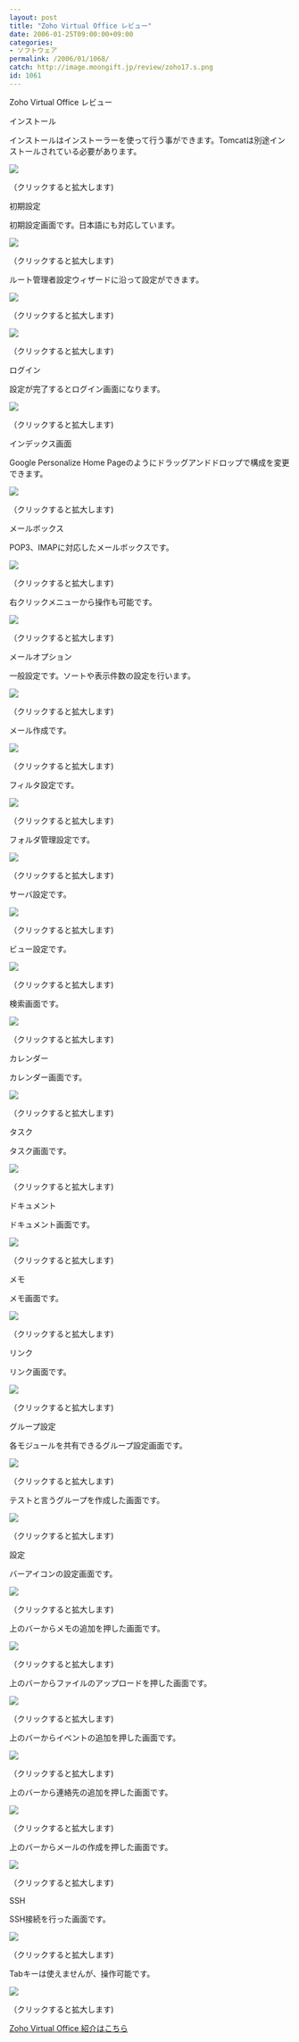```yaml
---
layout: post
title: "Zoho Virtual Office レビュー"
date: 2006-01-25T09:00:00+09:00
categories:
- ソフトウェア
permalink: /2006/01/1068/
catch: http://image.moongift.jp/review/zoho17.s.png
id: 1061
---
```

Zoho Virtual Office レビュー  
<!--more-->

インストール

  

インストールはインストーラーを使って行う事ができます。Tomcatは別途インストールされている必要があります。

  

[![](http://image.moongift.jp/review/zoho1.s.png)](http://image.moongift.jp/review/zoho1.png)  
  
（クリックすると拡大します)

  

初期設定

  

初期設定画面です。日本語にも対応しています。

  

[![](http://image.moongift.jp/review/zoho3.s.png)](http://image.moongift.jp/review/zoho3.png)  
  
（クリックすると拡大します)

  

ルート管理者設定ウィザードに沿って設定ができます。

  

[![](http://image.moongift.jp/review/zoho4.s.png)](http://image.moongift.jp/review/zoho4.png)  
  
（クリックすると拡大します)

  

[![](http://image.moongift.jp/review/zoho5.s.png)](http://image.moongift.jp/review/zoho5.png)  
  
（クリックすると拡大します)

  

ログイン

  

設定が完了するとログイン画面になります。

  

[![](http://image.moongift.jp/review/zoho6.s.png)](http://image.moongift.jp/review/zoho6.png)  
  
（クリックすると拡大します)

  

インデックス画面

  

Google Personalize Home Pageのようにドラッグアンドドロップで構成を変更できます。

  

[![](http://image.moongift.jp/review/zoho7.s.png)](http://image.moongift.jp/review/zoho7.png)  
  
（クリックすると拡大します)

  

メールボックス

  

POP3、IMAPに対応したメールボックスです。

  

[![](http://image.moongift.jp/review/zoho8.s.png)](http://image.moongift.jp/review/zoho8.png)  
  
（クリックすると拡大します)

  

右クリックメニューから操作も可能です。

  

[![](http://image.moongift.jp/review/zoho9.s.png)](http://image.moongift.jp/review/zoho9.png)  
  
（クリックすると拡大します)

  

メールオプション

  

一般設定です。ソートや表示件数の設定を行います。

  

[![](http://image.moongift.jp/review/zoho10.s.png)](http://image.moongift.jp/review/zoho10.png)  
  
（クリックすると拡大します)

  

メール作成です。

  

[![](http://image.moongift.jp/review/zoho11.s.png)](http://image.moongift.jp/review/zoho11.png)  
  
（クリックすると拡大します)

  

フィルタ設定です。

  

[![](http://image.moongift.jp/review/zoho12.s.png)](http://image.moongift.jp/review/zoho12.png)  
  
（クリックすると拡大します)

  

フォルダ管理設定です。

  

[![](http://image.moongift.jp/review/zoho13.s.png)](http://image.moongift.jp/review/zoho13.png)  
  
（クリックすると拡大します)

  

サーバ設定です。

  

[![](http://image.moongift.jp/review/zoho14.s.png)](http://image.moongift.jp/review/zoho14.png)  
  
（クリックすると拡大します)

  

ビュー設定です。

  

[![](http://image.moongift.jp/review/zoho15.s.png)](http://image.moongift.jp/review/zoho15.png)  
  
（クリックすると拡大します)

  

検索画面です。

  

[![](http://image.moongift.jp/review/zoho16.s.png)](http://image.moongift.jp/review/zoho16.png)  
  
（クリックすると拡大します)

  

カレンダー

  

カレンダー画面です。

  

[![](http://image.moongift.jp/review/zoho17.s.png)](http://image.moongift.jp/review/zoho17.png)  
  
（クリックすると拡大します)

  

タスク

  

タスク画面です。

  

[![](http://image.moongift.jp/review/zoho18.s.png)](http://image.moongift.jp/review/zoho18.png)  
  
（クリックすると拡大します)

  

ドキュメント

  

ドキュメント画面です。

  

[![](http://image.moongift.jp/review/zoho19.s.png)](http://image.moongift.jp/review/zoho19.png)  
  
（クリックすると拡大します)

  

メモ

  

メモ画面です。

  

[![](http://image.moongift.jp/review/zoho20.s.png)](http://image.moongift.jp/review/zoho20.png)  
  
（クリックすると拡大します)

  

リンク

  

リンク画面です。

  

[![](http://image.moongift.jp/review/zoho21.s.png)](http://image.moongift.jp/review/zoho21.png)  
  
（クリックすると拡大します)

  

グループ設定

  

各モジュールを共有できるグループ設定画面です。

  

[![](http://image.moongift.jp/review/zoho22.s.png)](http://image.moongift.jp/review/zoho22.png)  
  
（クリックすると拡大します)

  

テストと言うグループを作成した画面です。

  

[![](http://image.moongift.jp/review/zoho23.s.png)](http://image.moongift.jp/review/zoho23.png)  
  
（クリックすると拡大します)

  

設定

  

バーアイコンの設定画面です。

  

[![](http://image.moongift.jp/review/zoho24.s.png)](http://image.moongift.jp/review/zoho24.png)  
  
（クリックすると拡大します)

  

上のバーからメモの追加を押した画面です。

  

[![](http://image.moongift.jp/review/zoho27.s.png)](http://image.moongift.jp/review/zoho27.png)  
  
（クリックすると拡大します)

  

上のバーからファイルのアップロードを押した画面です。

  

[![](http://image.moongift.jp/review/zoho28.s.png)](http://image.moongift.jp/review/zoho28.png)  
  
（クリックすると拡大します)

  

上のバーからイベントの追加を押した画面です。

  

[![](http://image.moongift.jp/review/zoho29.s.png)](http://image.moongift.jp/review/zoho29.png)  
  
（クリックすると拡大します)

  

上のバーから連絡先の追加を押した画面です。

  

[![](http://image.moongift.jp/review/zoho30.s.png)](http://image.moongift.jp/review/zoho30.png)  
  
（クリックすると拡大します)

  

上のバーからメールの作成を押した画面です。

  

[![](http://image.moongift.jp/review/zoho31.s.png)](http://image.moongift.jp/review/zoho31.png)  
  
（クリックすると拡大します)

  

SSH

  

SSH接続を行った画面です。

  

[![](http://image.moongift.jp/review/zoho32.s.png)](http://image.moongift.jp/review/zoho32.png)  
  
（クリックすると拡大します)

  

Tabキーは使えませんが、操作可能です。

  

[![](http://image.moongift.jp/review/zoho33.s.png)](http://image.moongift.jp/review/zoho33.png)  
  
（クリックすると拡大します)

  

[Zoho Virtual Office 紹介はこちら](http://oss.moongift.jp/intro/i-1047.html)

